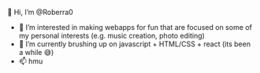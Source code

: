 👋 Hi, I’m @Roberra0
- 👀 I’m interested in making webapps for fun that are focused on some of my personal interests (e.g. music creation, photo editing)
- 🌱 I’m currently brushing up on javascript + HTML/CSS + react (its been a while 😅)
- 📫 hmu

<!---
Roberra0/Roberra0 is a ✨ special ✨ repository because its `README.md` (this file) appears on your GitHub profile.
You can click the Preview link to take a look at your changes.
--->
